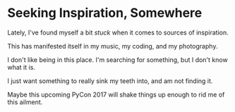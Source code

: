 # Seeking Inspiration, Somewhere

Lately, I've found myself a bit *stuck* when it comes to sources of
inspiration.

This has manifested itself in my music, my coding, and my photography.

I don't like being in this place. I'm searching for something, but I don't
know what it is.

I just want something to really sink my teeth into, and am not finding it.

Maybe this upcoming PyCon 2017 will shake things up enough to rid me of this ailment.